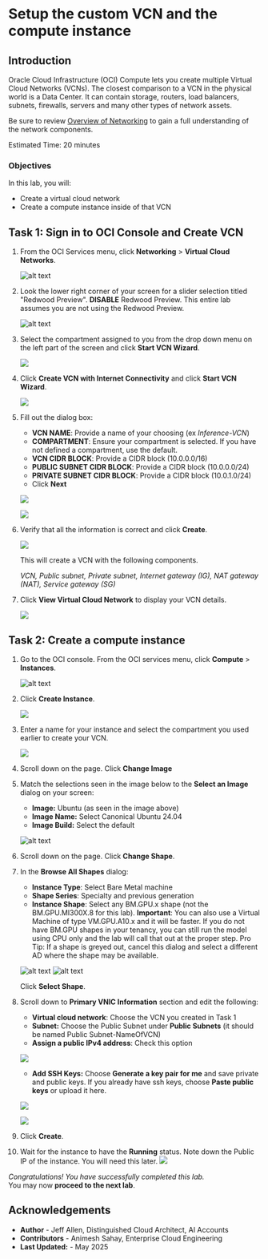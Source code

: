 # Setup the custom VCN and the compute instance

## Introduction

Oracle Cloud Infrastructure (OCI) Compute lets you create multiple Virtual Cloud Networks (VCNs). The closest comparison to a VCN in the physical world is a Data Center. It can contain storage, routers, load balancers, subnets, firewalls, servers and many other types of network assets.

Be sure to review [Overview of Networking](https://docs.cloud.oracle.com/iaas/Content/Network/Concepts/overview.htm) to gain a full understanding of the network components.

Estimated Time: 20 minutes

### Objectives
In this lab, you will:
- Create a virtual cloud network 
- Create a compute instance inside of that VCN

## Task 1: Sign in to OCI Console and Create VCN

1. From the OCI Services menu, click **Networking** > **Virtual Cloud Networks**. 

    ![alt text](images/VCNStep1.png)

1. Look the lower right corner of your screen for a slider selection titled "Redwood Preview".
**DISABLE** Redwood Preview. This entire lab assumes you are not using the Redwood Preview.  

    ![alt text](images/redwooddisable.png)

1. Select the compartment assigned to you from the drop down menu on the left part of the screen and click **Start VCN Wizard**.

    ![](images/start_vcn_wizard.png " ")

1. Click **Create VCN with Internet Connectivity** and click **Start VCN Wizard**.

    ![](images/click_start_vcn_wizard.png " ")

1. Fill out the dialog box:

      - **VCN NAME**: Provide a name of your choosing (ex *Inference-VCN*)
      - **COMPARTMENT**: Ensure your compartment is selected. If you have not defined a compartment, use the default.
      - **VCN CIDR BLOCK**: Provide a CIDR block (10.0.0.0/16)
      - **PUBLIC SUBNET CIDR BLOCK**: Provide a CIDR block (10.0.0.0/24)
      - **PRIVATE SUBNET CIDR BLOCK**: Provide a CIDR block (10.0.1.0/24)
      - Click **Next**

    ![](images/custom_image_006.png " ")
    
    ![](images/custom_image_0016.png " ")

1. Verify that all the information is correct and  click **Create**.

    ![](images/create_vcn.png " ")

    This will create a VCN with the following components.

    *VCN, Public subnet, Private subnet, Internet gateway (IG), NAT gateway (NAT), Service gateway (SG)*

1. Click **View Virtual Cloud Network** to display your VCN details.

    ![](images/view_vcn.png " ")

## Task 2: Create a compute instance

1. Go to the OCI console. From the OCI services menu, click **Compute** > **Instances**.

    ![alt text](images/ComputeStep1.png)

1. Click **Create Instance**. 

    ![](images/create_instance.png " ")

1. Enter a name for your instance and select the compartment you used earlier to create your VCN.

    ![](images/create_instance1.png " ")         

1. Scroll down on the page. Click **Change Image**

1. Match the selections seen in the image below to the **Select an Image** dialog on your screen:
    - **Image:** Ubuntu (as seen in the image above)
    - **Image Name:** Select Canonical Ubuntu 24.04
    - **Image Build:** Select the default

    ![alt text](images/ubuntuimage.png)



1. Scroll down on the page. Click **Change Shape**.

   
1. In the **Browse All Shapes** dialog:

      - **Instance Type**: Select Bare Metal machine
      - **Shape Series**: Specialty and previous generation
      - **Instance Shape**: Select any BM.GPU.x shape (not the BM.GPU.MI300X.8 for this lab). 
      **Important**: You can also use a Virtual Machine of type VM.GPU.A10.x and it will be faster.
      If you do not have BM.GPU shapes in your tenancy, you can still run the model using CPU only and the lab will call that out at the proper step.
      Pro Tip: If a shape is greyed out, cancel this dialog and select a different AD where the shape may be available. 

      ![alt text](images/BMSelection.png)
      ![alt text](images/baremetalgpu.png)


      Click **Select Shape**.

1. Scroll down to **Primary VNIC Information** section and edit the following:

      - **Virtual cloud network**: Choose the VCN you created in Task 1
      - **Subnet:** Choose the Public Subnet under **Public Subnets** (it should be named Public Subnet-NameOfVCN)
      - **Assign a public IPv4 address**: Check this option

      ![](images/create-compute-3.png) 

      - **Add SSH Keys:** Choose **Generate a key pair for me** and save private and public keys. If you already have ssh keys, choose **Paste public keys** or upload it here.
      
      ![](images/ssh_key_1.png)
      
      ![](images/ssh_key_2.png)   

1. Click **Create**.


1.  Wait for the instance to have the **Running** status. Note down the Public IP of the instance. You will need this later.
    ![](images/public_ip.png)


*Congratulations! You have successfully completed this lab.*<br/>
You may now **proceed to the next lab**.

## Acknowledgements
* **Author** - Jeff Allen, Distinguished Cloud Architect, AI Accounts
* **Contributors** -  Animesh Sahay, Enterprise Cloud Engineering
* **Last Updated:** - May 2025
